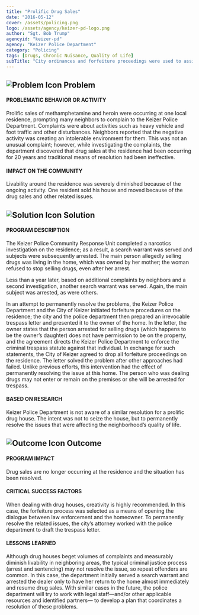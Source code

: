 ```yaml
---
title: "Prolific Drug Sales"
date: "2016-05-12"
cover: /assets/policing.png
logo: /assets/agency/keizer-pd-logo.png
author: "Sgt. Bob Trump"
agencyid: "keizer-pd"
agency: "Keizer Police Department"
category: "Policing"
tags: [Drugs, Chronic Nuisance, Quality of Life]
subTitle: "City ordinances and forfeiture proceedings were used to assist with the permanent cessation of ongoing drug sales from a home."
---
```


## ![Problem Icon](https://github.com/google/material-design-icons/raw/master/alert/1x_web/ic_error_outline_black_48dp.png "Problem") Problem

#### PROBLEMATIC BEHAVIOR OR ACTIVITY

Prolific sales of methamphetamine and heroin were occurring at one local residence, prompting many neighbors to complain to the Keizer Police Department. Complaints were about activities such as heavy vehicle and foot traffic and other disturbances. Neighbors reported that the negative activity was creating an intolerable environment for them. This was not an unusual complaint; however, while investigating the complaints, the department discovered that drug sales at the residence had been occurring for 20 years and traditional means of resolution had been ineffective.

#### IMPACT ON THE COMMUNITY

Livability around the residence was severely diminished because of the ongoing activity. One resident sold his house and moved because of the drug sales and other related issues.

## ![Solution Icon](https://github.com/google/material-design-icons/raw/master/action/1x_web/ic_lightbulb_outline_black_48dp.png "Solution") Solution

#### PROGRAM DESCRIPTION

The Keizer Police Community Response Unit completed a narcotics investigation on the residence; as a result, a search warrant was served and subjects were subsequently arrested. The main person allegedly selling drugs was living in the home, which was owned by her mother; the woman refused to stop selling drugs, even after her arrest.

Less than a year later, based on additional complaints by neighbors and a second investigation, another search warrant was served. Again, the main subject was arrested, as were others.

In an attempt to permanently resolve the problems, the Keizer Police Department and the City of Keizer initiated forfeiture procedures on the residence; the city and the police department then prepared an irrevocable trespass letter and presented it to the owner of the home. In the letter, the owner states that the person arrested for selling drugs (which happens to be the owner’s daughter) does not have permission to be on the property, and the agreement directs the Keizer Police Department to enforce the criminal trespass statute against that individual. In exchange for such statements, the City of Keizer agreed to drop all forfeiture proceedings on the residence. The letter solved the problem after other approaches had failed. Unlike previous efforts, this intervention had the effect of permanently resolving the issue at this home. The person who was dealing drugs may not enter or remain on the premises or she will be arrested for trespass.

#### BASED ON RESEARCH

Keizer Police Department is not aware of a similar resolution for a prolific drug house. The intent was not to seize the house, but to permanently resolve the issues that were affecting the neighborhood’s quality of life.

## ![Outcome Icon](https://github.com/google/material-design-icons/raw/master/action/1x_web/ic_view_list_black_48dp.png "Outcome") Outcome

#### PROGRAM IMPACT

Drug sales are no longer occurring at the residence and the situation has been resolved.

#### CRITICAL SUCCESS FACTORS

When dealing with drug houses, creativity is highly recommended. In this case, the forfeiture process was selected as a means of opening the dialogue between law enforcement and the homeowner. To permanently resolve the related issues, the city’s attorney worked with the police department to draft the trespass letter.

#### LESSONS LEARNED

Although drug houses beget volumes of complaints and measurably diminish livability in neighboring areas, the typical criminal justice process (arrest and sentencing) may not resolve the issue, so repeat offenders are common. In this case, the department initially served a search warrant and arrested the dealer only to have her return to the home almost immediately and resume drug sales. With similar cases in the future, the police department will try to work with legal staff—and/or other applicable resources and identified partners— to develop a plan that coordinates a resolution of these problems.

